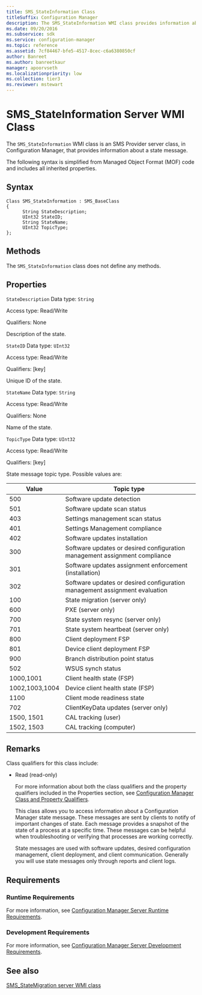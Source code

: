 ```yaml
---
title: SMS_StateInformation Class
titleSuffix: Configuration Manager
description: The SMS_StateInformation WMI class provides information about a state message.
ms.date: 09/20/2016
ms.subservice: sdk
ms.service: configuration-manager
ms.topic: reference
ms.assetid: 7cf84467-bfe5-4517-8cec-c6a6380850cf
author: Banreet
ms.author: banreetkaur
manager: apoorvseth
ms.localizationpriority: low
ms.collection: tier3
ms.reviewer: mstewart
---
```

# SMS_StateInformation Server WMI Class
The `SMS_StateInformation` WMI class is an SMS Provider server class, in Configuration Manager, that provides information about a state message.

 The following syntax is simplified from Managed Object Format (MOF) code and includes all inherited properties.

## Syntax

```
Class SMS_StateInformation : SMS_BaseClass
{
      String StateDescription;
      UInt32 StateID;
      String StateName;
      UInt32 TopicType;
};
```

## Methods
 The `SMS_StateInformation` class does not define any methods.

## Properties
 `StateDescription`
 Data type: `String`

 Access type: Read/Write

 Qualifiers: None

 Description of the state.

 `StateID`
 Data type: `UInt32`

 Access type: Read/Write

 Qualifiers: [key]

 Unique ID of the state.

 `StateName`
 Data type: `String`

 Access type: Read/Write

 Qualifiers: None

 Name of the state.

 `TopicType`
 Data type: `UInt32`

 Access type: Read/Write

 Qualifiers: [key]

 State message topic type. Possible values are:

| Value | Topic type |
| ----- | ---------- |
|500|Software update detection|
|501|Software update scan status|
|403|Settings management scan status|
|401|Settings Management compliance|
|402|Software updates installation|
|300|Software updates or desired configuration management assignment compliance|
|301|Software updates assignment enforcement (installation)|
|302|Software updates or desired configuration management assignment evaluation|
|100|State migration (server only)|
|600|PXE (server only)|
|700|State system resync (server only)|
|701|State system heartbeat (server only)|
|800|Client deployment FSP|
|801|Device client deployment FSP|
|900|Branch distribution point status|
|502|WSUS synch status|
|1000,1001|Client health state (FSP)|
|1002,1003,1004|Device client health state (FSP)|
|1100|Client mode readiness state|
|702|ClientKeyData updates (server only)|
|1500, 1501|CAL tracking (user)|
|1502, 1503|CAL tracking (computer)|

## Remarks
 Class qualifiers for this class include:

- Read (read-only)

  For more information about both the class qualifiers and the property qualifiers included in the Properties section, see [Configuration Manager Class and Property Qualifiers](../../../develop/reference/misc/class-and-property-qualifiers.md).

  This class allows you to access information about a Configuration Manager state message. These messages are sent by clients to notify of important changes of state. Each message provides a snapshot of the state of a process at a specific time. These messages can be helpful when troubleshooting or verifying that processes are working correctly.

  State messages are used with software updates, desired configuration management, client deployment, and client communication. Generally you will use state messages only through reports and client logs.

## Requirements

### Runtime Requirements
 For more information, see [Configuration Manager Server Runtime Requirements](../../../develop/core/reqs/server-runtime-requirements.md).

### Development Requirements
 For more information, see [Configuration Manager Server Development Requirements](../../../develop/core/reqs/server-development-requirements.md).

## See also

[SMS_StateMigration server WMI class](sms_statemigration-server-wmi-class.md)
